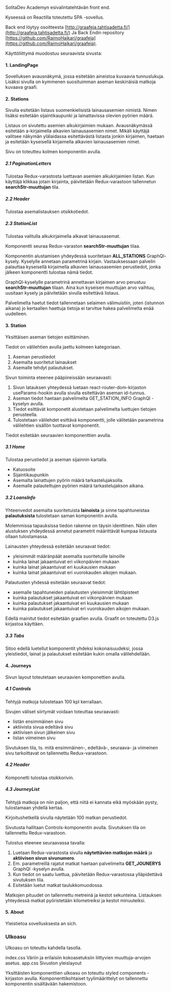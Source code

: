 SolitaDev Academyn esivalintatehtävän front end.

Kyseessä on Reactilla toteutettu SPA -sovellus.

Back end löytyy osoitteesta [http://graafeja.tahtisadetta.fi/](http://graafeja.tahtisadetta.fi/)
Ja Back Endin repository [https://github.com/RaimoHaikari/graafeja](https://github.com/RaimoHaikari/graafeja).


Käyttöliittymä muodostuu seuraavista sivusta:

#### 1. LandingPage

Sovelluksen avausnäkymä, jossa esitetään aineistoa kuvaavia tunnuslukuja. Lisäksi sivulla on kymmenen suosituimman aseman keskinäisiä matkoja kuvaava graafi.

#### 2. Stations

Sivulla esitetään listaus suomenkielisistä lainausasemien nimistä. Nimen lisäksi esitetään sijaintikaupunki ja lainattavissa olevien pyörien määrä.

Listaus on sivutettu asemien alkukirjaimien mukaan. Avausnäkymässä esitetään a-kirjaimella alkavien lainausasemien nimet. Mikäli käyttäjä valitsee näkymän ylälaidassa esitettävästä listasta jonkin kirjaimen, haetaan ja esitetään kyseisellä kirjaimella alkavien lainausasemien nimet. 

Sivu on toteutteu kolmen komponentin avulla.

##### 2.1 PaginationLetters

Tulostaa Redux-varastosta luettavan asemien alkukirjaimien listan. Kun käyttäjä klikkaa jotain kirjainta, päivitetään Redux-varastoon tallennetun **searchStr-muuttujan** tila.

##### 2.2 Header

Tulostaa asemalistauksen otsikkotiedot.

##### 2.3 StationList

Tulostaa valitulla alkukirjaimella alkavat lainausasemat.

Komponentti seuraa Redux-varaston  **searchStr-muuttujan** tilaa. 

Komponentin alustamisen yhdeydessä suoritetaan **ALL_STATIONS** GraphQl-kysely. Kyselylle annetaan parametrinä kirjain. Vastauksessaan palvelin palauttaa kyseisellä kirjaimella alkavien lainausasemien perustiedot, jonka jälkeen komponentti tulostaa nämä tiedot.

GraphQl-kyselylle parametrinä annettavan kirjaimen arvo perustuu **searchStr-muuttujan** tilaan. Aina kun kyseisen muuttujan arvo vaihtuu, uusitaan kysely ja päivitetään sivulla esitettävä listaus.

Palvelimelta haetut tiedot tallennetaan selaimen välimuistiin, joten (istunnon aikana) jo kertaallen haettuja tietoja ei tarvitse hakea palvelimelta enää uudelleen.

#### 3. Station

Yksittäisen aseman tietojen esittäminen.

Tiedot on välilehtien avulla jaettu kolmeen kategoriaan.

1. Aseman perustiedot
2. Asemalta suoritetut lainaukset
3. Asemalle tehdyt palautukset.

Sivun toiminta eteenee pääpiireissään seuraavasti:

1. Sivun latauksen yhteydessä luetaan react-router-dom-kirjaston useParams-hookin avulla sivulla esitettävän aseman id-tunnus.
2. Aseman tiedot haetaan palvelimelta GET_STATION_INFO GraphQl -kyselyn avulla.
3. Tiedot esittävät komponetit alustetaan palvelimelta luettujen tietojen perusteella.
4. Tulostetaan välilehdet esittävä komponentti, jolle välitetään parametrina välilehtien sisällön tuottavat komponentit.

Tiedot esitetään seuraavien komponenttien avulla.

##### 3.1 Home

Tulostaa perustiedot ja aseman sijainnin kartalla.

- Katuosoite
- Sijaintikaupunkin
- Asemalta lainattujen pyörin määrä tarkastelujaksolla.
- Asemalle palautettujen pyörien määrä tarkastelujakson aikana.

##### 3.2 LoansInfo

Yhteenvedot asemalta suoritetuista **lainoista** ja sinne tapahtuneistaa **palautuksista** tulostetaan saman komponentin avulla.

Molemmissa tapauksissa tiedon rakenne on täysin identtinen. Näin ollen alustuksen yhdeydessä annetut parametrit määrittävät kumpaa listausta ollaan tulostamassa.

Lainausten yhteydessä esitetään seuraavat tiedot:

- yleisimmät määränpäät asemalta suoritetuille lainoille
- kuinka lainat jakaantuivat eri viikonpäivien mukaan
- kuinka lainat jakaantuivat eri kuukausien mukaan
- kuinka lainat jakaantuivat eri vuorokauden aikojen mukaan.

Palautusten yhdessä esitetään seuraavat tiedot:

- asemalle tapahtuneiden palautusten yleisimmät lähtöpisteet
- kuinka palautukset jakaantuivat eri viikonpäivien mukaan
- kuinka palautukset jakaantuivat eri kuukausien mukaan
- kuinka palautukset jakaantuivat eri vuorokauden aikojen mukaan.

Edellä mainitut tiedot esitetään graafien avulla. Graafit on toteutettu D3.js kirjastoa käyttäen.

##### 3.3 Tabs

Sitoo edellä luetellut komponentit yhdeksi kokonaisuudeksi, jossa yleistiedot, lainat ja palautukset esitetään kukin omalla välilehdellään.

#### 4. Journeys

Sivun layout toteutetaan seuraavien komponettien avulla.

##### 4.1 Controls

Tehtyjä matkoja tulostetaan 100 kpl kerrallaan. 

Sivujen väliset siirtymät voidaan toteuttaa seuraavasti:

- listän ensimmäinen sivu
- aktiivista sivua edeltävä sivu
- aktiivisen sivun jälkeinen sivu
- listan viimeinen sivu

Sivutuksen tila, ts. mitä ensimmäinen-, edeltävä-, seuraava- ja viimeinen sivu tarkoittavat on tallennettu Redux-varastoon.

##### 4.2 Header

Komponetti tulostaa otsikkorivin.

##### 4.3 JourneyList

Tehtyjä matkoja on niin paljon, että niitä ei kannata eikä myöskään pysty, tulostamaan yhdellä kertaa.

Kirjoitushetkellä sivulla näytetään 100 matkan perustiedot.

Sivutusta hallitaan Controls-komponentin avulla. Sivutuksen tila on tallennettu Redux-varastoon.

Tulostus eteenee seuraavassa tavalla:

1. Luetaan Redux-varastosta sivulla **näytettävien matkojan määrä** ja **aktiivisen sivun sivunumero**.
2. Em. parametreillä rajatut matkat haetaan palvelimelta **GET_JOUNERYS** GraphQl -kyselyn avulla.
3. Kun tiedot on saatu luettua, päivitetään Redux-varastossa ylläpidettävä sivutuksen tila.
4. Esitetään luetut matkat taulukkomuodossa. 

Matkojen pituudet on tallennettu metreinä ja kestot sekunteina. Listauksen yhteydessä matkat pyöristetään kilometreiksi ja kestot minuuteiksi.

#### 5. About

Yleistietoa sovellusksesta an sich.

### Ulkoasu

Ulkoasu on toteuttu kahdella tasolla.

index.css	Väriin ja erilaisiin kokoasetuksiin liittyvien muuttuja-arvojen asetus.
app.css		Sivuston yleislayout

Yksittäisten komponenttien ulkoasu on toteuttu styled components -kirjaston avulla. Komponenttikohtaiset tyylimäärittelyt on tallennettu komponentin sisältävään hakemistoon.